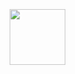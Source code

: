 <div id="header" align="center">
  <img src="https://giphy.com/stickers/created-colorful-lindsey-myers-createdcolorful-TzekQSzquAtE7agT5e" width="100"/>
</div>
